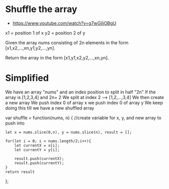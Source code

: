 # Shuffle the array

- https://www.youtube.com/watch?v=g7wGiljOBgU

x1 = position 1 of x
y2 = position 2 of y

Given the array nums consisting of 2n elements in the form [x1,x2,...,xn,y1,y2,...,yn].

Return the array in the form [x1,y1,x2,y2,...,xn,yn].

# Simplified
We have an array "nums" and an index position to split in half "2n"
If the array is [1,2,3,4] and 2n= 2
We split at index 2 --> [1,2,...,3,4]
We then create a new array 
We push index 0 of array x
we push index 0 of array y
We keep doing this till we have a new shuffled array

var shuffle = function(nums, n) {
    //create variable for x, y, and new array to push into
    
    let x = nums.slice(0,n), y = nums.slice(n), result = [];

    for(let i = 0; i < nums.length/2;i++){
        let currentX = x[i];
        let currentY = y[i];
        
        result.push(currentX);
        result.push(currentY);
    }
    return result
};
